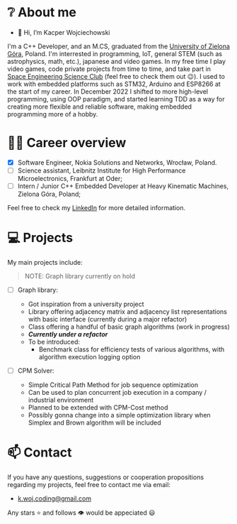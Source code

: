 # ❔ About me

- 👋 Hi, I’m Kacper Wojciechowski

I'm a C++ Developer, and an M.CS, graduated from the [University of Zielona Góra](https://wiea.uz.zgora.pl/), Poland. I'm interrested in programming, IoT, general STEM (such as astrophysics, math, etc.), japanese and video games. In my free time I play video games, code private projects from time to time, and take part in [Space Engineering Science Club](https://www.facebook.com/KNIKUZ) (feel free to check them out 😉). I used to work with embedded platforms such as STM32, Arduino and ESP8266 at the start of my career. In December 2022 I shifted to more high-level programming, using OOP paradigm, and started learning TDD as a way for creating more flexible and reliable software, making embedded programming more of a hobby.

# 👨‍💼 Career overview

- [x] Software Engineer, Nokia Solutions and Networks, Wrocław, Poland.
- [ ] Science assistant, Leibnitz Institute for High Performance Microelectronics, Frankfurt at Oder;
- [ ] Intern / Junior C++ Embedded Developer at Heavy Kinematic Machines, Zielona Góra, Poland;

Feel free to check my [LinkedIn](https://www.linkedin.com/in/kacper-wojciechowski-knik-uz/) for more detailed information.

# 💻 Projects

My main projects include:

> NOTE: Graph library currently on hold 
- [ ] Graph library: 
  - Got inspiration from a university project
  - Library offering adjacency matrix and adjacency list representations with basic interface (currently during a major refactor)
  - Class offering a handful of basic graph algorithms (work in progress)
  - ***Currently under a refactor***
  - To be introduced:
    - Benchmark class for efficiency tests of various algorithms, with algorithm execution logging option

- [ ] CPM Solver:
  - Simple Critical Path Method for job sequence optimization
  - Can be used to plan concurrent job execution in a company / industrial environment
  - Planned to be extended with CPM-Cost method
  - Possibly gonna change into a simple optimization library when Simplex and Brown algorithm will be included

# 📫 Contact

If you have any questions, suggestions or cooperation propositions regarding my projects, feel free to contact me via email:
  - k.woj.coding@gmail.com

Any stars ⭐ and follows 👁️ would be appeciated 😃
